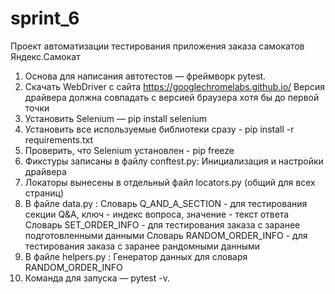 # sprint_6

Проект автоматизации тестирования приложения заказа самокатов Яндекс.Самокат
1. Основа для написания автотестов — фреймворк pytest.
2. Скачать WebDriver с сайта https://googlechromelabs.github.io/
Версия драйвера должна совпадать с версией браузера хотя бы до первой точки
3. Установить Selenium — pip install selenium
4. Установить все используемые библиотеки сразу - pip install -r requirements.txt
5. Проверить, что Selenium установлен - pip freeze
6. Фикстуры записаны в файлу conftest.py:
Инициализация и настройки драйвера
7. Локаторы вынесены в отдельный файл locators.py (общий для всех страниц)
8. В файле data.py : 
Словарь Q_AND_A_SECTION - для тестирования секции Q&A, ключ - индекс вопроса, значение - текст ответа
Словарь SET_ORDER_INFO - для тестирования заказа с заранее подготовленными данными 
Словарь RANDOM_ORDER_INFO - для тестирования заказа с заранее рандомными данными 
9. В файле helpers.py :
Генератор данных для словаря RANDOM_ORDER_INFO
10. Команда для запуска — pytest -v. 